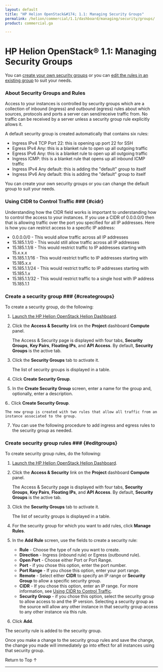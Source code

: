 ```yaml
---
layout: default
title: "HP Helion OpenStack&#174; 1.1: Managing Security Groups"
permalink: /helion/commercial/1.1/dashboard/managing/security/groups/
product: commercial.ga

---
```

<!--PUBLISHED-->

<script>

function PageRefresh {
onLoad="window.refresh"
}

PageRefresh();

</script>

<!--
<p style="font-size: small;"> <a href="/helion/commercial/1.1/ga1/install/">&#9664; PREV</a> | <a href="/helion/commercial/1.1/ga1/install-overview/">&#9650; UP</a> | <a href="/helion/commercial/1.1/ga1/">NEXT &#9654;</a></p> 
-->

# HP Helion OpenStack&#174; 1.1: Managing Security Groups

You can [create your own security groups](#creategroups) or you can [edit the rules in an existing group](#editgroups) to suit your needs. 

### About Security Groups and Rules ###

Access to your instances is controlled by security groups which are a collection of inbound (ingress) and outbound (egress) rules about which sources, protocols and ports a server can send/receive traffic from. No traffic can be received by a server unless a security group rule explicitly allows it. 

A default security group is created automatically that contains six rules:

* Ingress IPv4 TCP Port 22: this is opening up port 22 for SSH
* Egress IPv4 Any: this is a blanket rule to open up all outgoing traffic
* Egress IPv6 Any: this is a blanket rule to open up all outgoing traffic
* Ingress ICMP: this is a blanket rule that opens up all inbound ICMP traffic
* Ingress IPv4 Any default: this is adding the &quot;default&quot; group to itself
* Ingress IPv6 Any default: this is adding the &quot;default&quot; group to itself

You can create your own security groups or you can change the default group to suit your needs. 

### Using CIDR to Control Traffic ### {#cidr}

Understanding how the CIDR field works is important to understanding how to control the access to your instances. If you use a CIDR of 0.0.0.0/0 then that is allowing traffic over the port you specified for all IP addresses. Here is how you can restrict access to a specific IP address:

* 0.0.0.0/0 - This would allow traffic across all IP addresses
* 15.185.1.1/0 - This would still allow traffic across all IP addresses
* 15.185.1.1/8 - This would restrict traffic to IP addresses starting with 15.x.x.x
* 15.185.1.1/16 - This would restrict traffic to IP addresses starting with 15.185.x.x
* 15.185.1.1/24 - This would restrict traffic to IP addresses starting with 15.185.1.x
* 15.185.1.1/32 - This would restrict traffic to a single host with IP address 15.185.1.1

### Create a security group ### {#creategroups}

To create a security group, do the following:

1. [Launch the HP Helion OpenStack Helion Dashboard](/helion/openstack/1.1/dashboard/login/).

2. Click the **Access &amp; Security** link on the **Project** dashboard **Compute** panel.

	The Access &amp; Security page is displayed with four tabs, **Security Groups**, **Key Pairs**, **Floating IPs**, and **API Access**. By default, **Security Groups** is the active tab. 

3. Click the **Security Groups** tab to activate it.

	The list of security groups is displayed in a table.

4. Click **Create Security Group**.

5. In the **Create Security Group** screen, enter a name for the group and, optionally, enter a description.

6.. Click **Create Security Group**.

	The new group is created with two rules that allow all traffic from an instance associated to the group.

7. You can use the following procedure to add ingress and egress rules to the security group as needed.

### Create security group rules ### {#editgroups}

To create security group rules, do the following:

1. [Launch the HP Helion OpenStack Helion Dashboard](/helion/openstack/1.1/dashboard/login/).

2. Click the **Access &amp; Security** link on the **Project** dashboard **Compute** panel.

	The Access &amp; Security page is displayed with four tabs, **Security Groups**, **Key Pairs**, **Floating IPs**, and **API Access**. By default, **Security Groups** is the active tab. 

3. Click the **Security Groups** tab to activate it.

	The list of security groups is displayed in a table.

4. For the security group for which you want to add rules, click **Manage Rules**.

5. In the **Add Rule** screen, use the fields to create a security rule:

	* **Rule** - Choose the type of rule you want to create.
	* **Direction** - Ingress (inbound rule) or Egress (outbound rule).
	* **Open Port** - Choose either Port or Port Range.
	* **Port** - if you chose this option, enter the port number.
	* **Port Range** - If you chose this option, enter your port range.
	* **Remote** - Select either **CIDR** to specify an IP range or **Security Group** to allow a specific security group.
	* **CIDR** - If you chose this option, enter an IP range. For more information, see <a href="#cidr">Using CIDR to Control Traffic</a>.
	* **Security Group** - if you chose this option, select the security group to allow access to and the IP version.
	Selecting a security group as the source will allow any other instance in that security group access to any other instance via this rule.

6. Click **Add**.

The security rule is added to the security group.

Once you make a change to the security group rules and save the change, the change you made will immediately go into effect for all instances using that security group.

<a href="#top" style="padding:14px 0px 14px 0px; text-decoration: none;"> Return to Top &#8593; </a>


----

